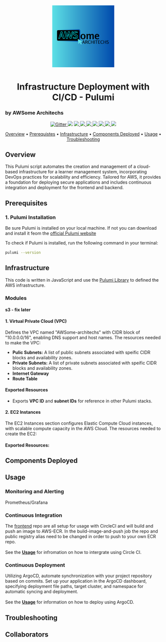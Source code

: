 <h1 align="center">
  <br>
 <img src="./Add a heading (4).png" alt="Markdownify" width="200"></a>

</h1>

<h1 align="center">
Infrastructure Deployment with CI/CD - Pulumi
</h1>

### by AWSome Architechs 

<p align="center">
  <a href="https://aws.amazon.com/">
    <img src="https://img.shields.io/badge/AWS-%23FF9900.svg?style=for-the-badge&logo=amazon-aws&logoColor=white"
         alt="Gitter" width="">
  </a>
  <a href="https://www.pulumi.com/aws/"><img src=https://img.shields.io/badge/Pulumi-8A3391?style=for-the-badge&logo=pulumi&logoColor=white></a>
  <a href="https://kubernetes.io/">
      <img src="https://img.shields.io/badge/kubernetes-%23326ce5.svg?style=for-the-badge&logo=kubernetes&logoColor=white">
  </a>
  <a href="https://circleci.com/">
    <img src="https://img.shields.io/badge/circle%20ci-%23161616.svg?style=for-the-badge&logo=circleci&logoColor=white">
  </a>
    <a href="https://www.postgresql.org/">
    <img src="https://img.shields.io/badge/postgres-%23316192.svg?style=for-the-badge&logo=postgresql&logoColor=white">
  </a>
    </a>
    <a href="https://prometheus.io/">
    <img src="https://img.shields.io/badge/Prometheus-E6522C?style=for-the-badge&logo=Prometheus&logoColor=white)">
  </a>
    </a>
    <a href="https://grafana.com/">
    <img src="https://img.shields.io/badge/grafana-%23F46800.svg?style=for-the-badge&logo=grafana&logoColor=white">
  </a>
      </a>
    <a href="https://argo-cd.readthedocs.io/en">
    <img src="https://img.shields.io/badge/argocd-%235091CD.svg?style=for-the-badge&logo=argo&logoColor=white">
  </a>
      </a>
    <a href="https://argo-cd.readthedocs.io/en">
    <img src="https://img.shields.io/badge/docker-%230db7ed.svg?style=for-the-badge&logo=docker&logoColor=white">
  </a>

</p>


<p align="center">
  <a href="#overview">Overview</a> •
  <a href="#prerequisites">Prerequistes</a> •
  <a href="#infrastructure">Infrastructure</a> •
    <a href="#components-deployed">Components Deployed</a> •
  <a href="#usage">Usage</a> •
  <a href="#troubleshooting">Troubleshooting</a>
</p>


## Overview
This Pulumi script automates the creation and management of a cloud-based infrastructure for a learner management system, incorporating DevOps practices for scalability and efficiency. Tailored for AWS, it provides a foundation for deploying secure applications and includes continuous integration and deployment for the frontend and backend.

## Prerequisites 

### 1. Pulumi Installation 
Be sure Pulumi is installed on your local machine. If not you can download and install it feom the [official Pulumi website](https://www.pulumi.com/docs/install/)

To check if Pulumi is installed, run the following command in your terminal: 
```bash
pulumi --version
```

## Infrastructure
This code is written in JavaScript and use the [Pulumi Library](https://www.pulumi.com/registry/packages/aws/api-docs/) to defined the AWS infrastructure. 
### Modules 
#### s3 - fix later
#### 1. **Virtual Private Cloud (VPC)**
Defines the VPC named "AWSome-architechs" with CIDR block of "10.0.0.0/16", enabling DNS support and host names. 
The resources needed to make the VPC:
- **Pulic Subnets:** A list of public subnets associated with speific CIDR blocks and availability zones. 
- **Private Subnets:** A list of private subnets associated with speific CIDR blocks and availability zones. 
- **Internet Gateway**
- **Route Table**


#### Exported Resources
- Exports **VPC ID** and **subnet IDs** for reference in other Pulumi stacks.



#### 2. **EC2 Instances**  
The EC2 Instances section configures Elastic Compute Cloud instances, with scalable compute capacity in the AWS Cloud.
The resources needed to create the EC2:

#### Exported Resources:




## Components Deployed


## Usage
### Monitoring and Alerting
Prometheus/Grafana

### Continuous Integration
The [frontend](https://github.com/AnamariaGM/ce-team-project) repo are all setup for usage with CircleCI and will build and push an image to AWS-ECR.
In the build-image-and-push job the repo and public registry alias need to be changed in order to push to your own ECR repo.
<br>
<br> See the [**Usage**](https://github.com/AnamariaGM/ce-team-project?tab=readme-ov-file#usage) for infromation on how to intergrate using Circle CI. 


### Continuous Deployment
Utilizing ArgoCD, automate synchronization with your project repository based on commits. Set up your application in the ArgoCD dashboard, specifying deployment file paths, target cluster, and namespace for automatic syncing and deployment.
<br>
<br> See the [**Usage**](https://github.com/AnamariaGM/ce-team-project?tab=readme-ov-file#usage) for information on how to deploy using ArgoCD.

## Troubleshooting

## Collaborators 